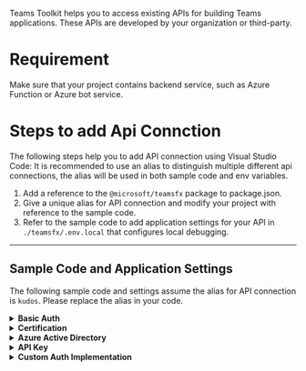 Teams Toolkit helps you to access existing APIs for building Teams applications. These APIs are developed by your organization or third-party. 

# Requirement
Make sure that your project contains backend service, such as Azure Function or Azure bot service.

# Steps to add Api Connction
The following steps help you to add API connection using Visual Studio Code:
It is recommended to use an alias to distinguish multiple different api connections, the alias will be used in both sample code and env variables.
1. Add a reference to the `@microsoft/teamsfx` package to package.json.
1. Give a unique alias for API connection and modify your project with reference to the sample code.
1. Refer to the sample code to add application settings for your API in `./teamsfx/.env.local` that configures local debugging.
---
## Sample Code and Application Settings
The following sample code and settings assume the alias for API connection is `kudos`. Please replace the alias in your code.
<details>
<summary><b>Basic Auth
</b></summary>

Sample code for Basic Auth
```javascript
const teamsfxSdk = require("@microsoft/teamsfx");
// Load application configuration
const teamsFx = new teamsfxSdk.TeamsFx();
// Initialize a new axios instance to call kudos
const authProvider = new teamsfxSdk.BasicAuthProvider(
  process.env.TEAMSFX_API_KUDOS_USERNAME,
  process.env.TEAMSFX_API_KUDOS_PASSWORD
);
const kudosClient = teamsfxSdk.createApiClient(
  process.env.TEAMSFX_API_KUDOS_ENDPOINT,
  authProvider
);
module.exports.kudosClient = kudosClient;
```
Add application settings for your API to `teamsfx/.dev.local`
```
TEAMSFX_API_KUDOS_ENDPOINT=
TEAMSFX_API_KUDOS_USERNAME=
TEAMSFX_API_KUDOS_PASSWORD=
```
</details>
<details>
<summary><b>Certification
</b></summary>

Sample code for Certification
```javascript
const teamsfxSdk = require("@microsoft/teamsfx");

// Load application configuration
const teamsFx = new teamsfxSdk.TeamsFx();
// Initialize a new axios instance to call kudos
const authProvider = new teamsfxSdk.CertificateAuthProvider(
  // TODO: 
  // 1. Add code to read your certificate and private key.
  // 2. Replace "<your-cert>" and "<your-private-key>" with your actual certificate and private key values
  // If you have a .pfx certificate, you can use the `createPfxCertOption` function to initialize your certificate
  teamsfxSdk.createPemCertOption("<your-cert>", "<your-private-key>")
);
const kudosClient = teamsfxSdk.createApiClient(
  process.env.TEAMSFX_API_KUDOS_ENDPOINT,
  authProvider
);
module.exports.kudosClient = kudosClient;
```
Add application settings for your API to `teamsfx/.dev.local`
```
TEAMSFX_API_KUDOS_ENDPOINT=
```
</details>
<details>
<summary><b>Azure Active Directory
</b></summary>

Sample code with Azure Active Directory app.
```javascript
const teamsfxSdk = require("@microsoft/teamsfx");
// There are 2 scenarios here, please choose one of them. This sample uses the client credential flow to acquire a token for your API.
// Scenario 1. reuse the project AAD app.
const teamsFx = new teamsfxSdk.TeamsFx(teamsfxSdk.IdentityType.App, {
  authorityHost: process.env.AAD_APP_OAUTH_AUTHORITY_HOST,
  tenantId: process.env.AAD_APP_TENANT_ID,
  clientId: process.env.AAD_APP_CLIENT_ID,
  clientSecret: process.env.SECRET_AAD_APP_CLIENT_SECRET,
});
// Scenario 2. use an existing AAD App.
const teamsFx = new teamsfxSdk.TeamsFx(teamsfxSdk.IdentityType.App, {
  // You can replace the default authorityHost URL
  authorityHost: "https://login.microsoftonline.com",
  tenantId: process.env.TEAMSFX_API_KUDOS_TENANT_ID,
  clientId: process.env.TEAMSFX_API_KUDOS_CLIENT_ID,
  // This references the client secret that you must add in the file `.env.teamsfx.local`.
  clientSecret: process.env.TEAMSFX_API_KUDOS_CLIENT_SECRET,
});
// Initialize a new axios instance to call kudos
const appCredential = teamsFx.getCredential();
const authProvider = new teamsfxSdk.BearerTokenAuthProvider(
  // TODO: Replace '<your-api-scope>' with your required API scope
  async () => (await appCredential.getToken("<your-api-scope>")).token
);
const kudosClient = teamsfxSdk.createApiClient(
  process.env.TEAMSFX_API_KUDOS_ENDPOINT,
  authProvider
);
module.exports.kudosClient = kudosClient;
```
Add application settings for your API to `teamsfx/.dev.local`
```
// must have
TEAMSFX_API_KUDOS_ENDPOINT=
// Scenario 2
TEAMSFX_API_KUDOS_TENANT_ID=
TEAMSFX_API_KUDOS_CLIENT_ID=
TEAMSFX_API_KUDOS_CLIENT_SECRET=
```
</details>
<details>
<summary><b>API Key
</b></summary>

Sample code for API Key
```javascript
const teamsfxSdk = require("@microsoft/teamsfx");

// Load application configuration
const teamsFx = new teamsfxSdk.TeamsFx();
// Initialize a new axios instance to call kudos, store API key in request header.
const authProvider = new teamsfxSdk.ApiKeyProvider(
  "{API-KEY-name}",
  process.env.TEAMSFX_API_KUDOS_API_KEY,
  teamsfxSdk.ApiKeyLocation.Header
);
// or store API key in request params.
const authProvider = new teamsfxSdk.ApiKeyProvider(
  "{API-KEY-name}",
  process.env.TEAMSFX_API_KUDOS_API_KEY,
  teamsfxSdk.ApiKeyLocation.QueryParams
);
const kudosClient = teamsfxSdk.createApiClient(
  process.env.TEAMSFX_API_KUDOS_ENDPOINT,
  authProvider
);
module.exports.kudosClient = kudosClient;
```
Add application settings for your API to `teamsfx/.dev.local`
```
TEAMSFX_API_KUDOS_ENDPOINT=
TEAMSFX_API_KUDOS_API_KEY=
```
</details>
<details>
<summary><b>Custom Auth Implementation
</b></summary>

Sample code for Custom Auth Implementation
```javascript
const teamsfxSdk = require("@microsoft/teamsfx");

// A custom authProvider implements the `AuthProvider` interface.
// This sample authProvider implementation will set a custom property in the request header
class CustomAuthProvider {
  customProperty;
  customValue;

  constructor(customProperty, customValue) {
    this.customProperty = customProperty;
    this.customValue = customValue;
  }

  // Replace the sample code with your own logic.
  AddAuthenticationInfo = async (config) => {
    if (!config.headers) {
      config.headers = {};
    }
    config.headers[this.customProperty] = this.customValue;
    return config;
  };
}

// Load application configuration
const teamsFx = new teamsfxSdk.TeamsFx();

const authProvider = new CustomAuthProvider(
  // You can also add configuration to the file `.env.teamsfx.local` and use `process.env.{setting_name}` to read the configuration. For example:
  //  process.env.TEAMSFX_API_KUDOS_CUSTOM_PROPERTY,
  //  process.env.TEAMSFX_API_KUDOS_CUSTOM_VALUE
  "customPropery",
  "customValue"
);
// Initialize a new axios instance to call kudos
const kudosClient = teamsfxSdk.createApiClient(
  process.env.TEAMSFX_API_KUDOS_ENDPOINT,
  authProvider
);
module.exports.kudosClient = kudosClient;
```
Add application settings for your API to `teamsfx/.dev.local`
```
TEAMSFX_API_KUDOS_ENDPOINT=
```
</details>
